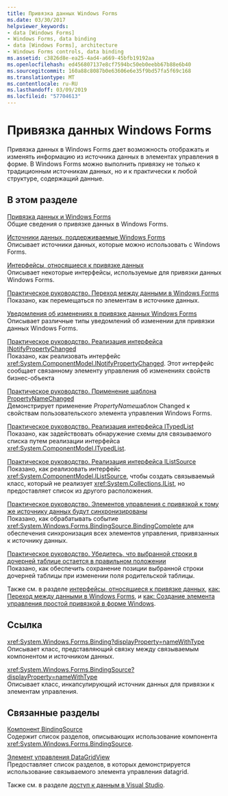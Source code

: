 ```yaml
---
title: Привязка данных Windows Forms
ms.date: 03/30/2017
helpviewer_keywords:
- data [Windows Forms]
- Windows Forms, data binding
- data [Windows Forms], architecture
- Windows Forms controls, data binding
ms.assetid: c3826d8e-ea25-4ad4-a669-45bfb19192aa
ms.openlocfilehash: ed456807137e8cf7594bc50eb0eebb67b88e6b40
ms.sourcegitcommit: 160a88c8087b0e63606e6e35f9bd57fa5f69c168
ms.translationtype: MT
ms.contentlocale: ru-RU
ms.lasthandoff: 03/09/2019
ms.locfileid: "57704613"
---
```

# <a name="windows-forms-data-binding"></a>Привязка данных Windows Forms
Привязка данных в Windows Forms дает возможность отображать и изменять информацию из источника данных в элементах управления в форме. В Windows Forms можно выполнить привязку не только к традиционным источникам данных, но и к практически к любой структуре, содержащий данные.  
  
## <a name="in-this-section"></a>В этом разделе  
 [Привязка данных и Windows Forms](data-binding-and-windows-forms.md)  
 Общие сведения о привязке данных в Windows Forms.  
  
 [Источники данных, поддерживаемые Windows Forms](data-sources-supported-by-windows-forms.md)  
 Описывает источники данных, которые можно использовать с Windows Forms.  
  
 [Интерфейсы, относящиеся к привязке данных](interfaces-related-to-data-binding.md)  
 Описывает некоторые интерфейсы, используемые для привязки данных Windows Forms.  
  
 [Практическое руководство. Переход между данными в Windows Forms](how-to-navigate-data-in-windows-forms.md)  
 Показано, как перемещаться по элементам в источнике данных.  
  
 [Уведомления об изменениях в привязке данных Windows Forms](change-notification-in-windows-forms-data-binding.md)  
 Описывает различные типы уведомлений об изменении для привязки данных Windows Forms.  
  
 [Практическое руководство. Реализация интерфейса INotifyPropertyChanged](how-to-implement-the-inotifypropertychanged-interface.md)  
 Показано, как реализовать интерфейс <xref:System.ComponentModel.INotifyPropertyChanged>. Этот интерфейс сообщает связанному элементу управления об изменениях свойств бизнес-объекта  
  
 [Практическое руководство. Применение шаблона PropertyNameChanged](how-to-apply-the-propertynamechanged-pattern.md)  
 Демонстрирует применение *PropertyName*шаблон Changed к свойствам пользовательского элемента управления Windows Forms.  
  
 [Практическое руководство. Реализация интерфейса ITypedList](how-to-implement-the-itypedlist-interface.md)  
 Показано, как задействовать обнаружение схемы для связываемого списка путем реализации интерфейса <xref:System.ComponentModel.ITypedList>.  
  
 [Практическое руководство. Реализация интерфейса IListSource](how-to-implement-the-ilistsource-interface.md)  
 Показано, как реализовать интерфейс <xref:System.ComponentModel.IListSource>, чтобы создать связываемый класс, который не реализует <xref:System.Collections.IList>, но предоставляет список из другого расположения.  
  
 [Практическое руководство. Элементов управления с привязкой к тому же источнику данных будут синхронизированы](multiple-controls-bound-to-data-source-synchronized.md)  
 Показано, как обрабатывать событие <xref:System.Windows.Forms.BindingSource.BindingComplete> для обеспечения синхронизация всех элементов управления, привязанных к источнику данных.  
  
 [Практическое руководство. Убедитесь, что выбранной строки в дочерней таблице остается в правильном положении](ensure-the-selected-row-in-a-child-table-correct.md)  
 Показано, как обеспечить сохранение позиции выбранной строки дочерней таблицы при изменении поля родительской таблицы.  
  
 Также см. в разделе [интерфейсы, относящиеся к привязке данных](interfaces-related-to-data-binding.md), [как: Переход между данными в Windows Forms](how-to-navigate-data-in-windows-forms.md), и [как: Создание элемента управления простой привязкой в форме Windows](how-to-create-a-simple-bound-control-on-a-windows-form.md).  
  
## <a name="reference"></a>Ссылка  
 <xref:System.Windows.Forms.Binding?displayProperty=nameWithType>  
 Описывает класс, представляющий связку между связываемым компонентом и источником данных.  
  
 <xref:System.Windows.Forms.BindingSource?displayProperty=nameWithType>  
 Описывает класс, инкапсулирующий источник данных для привязки к элементам управления.  
  
## <a name="related-sections"></a>Связанные разделы  
 [Компонент BindingSource](./controls/bindingsource-component.md)  
 Содержит список разделов, описывающих использование компонента <xref:System.Windows.Forms.BindingSource>.  
  
 [Элемент управления DataGridView](./controls/datagridview-control-windows-forms.md)  
 Предоставляет список разделов, в которых демонстрируется использование связываемого элемента управления datagrid.  
  
 Также см. в разделе [доступ к данным в Visual Studio](/visualstudio/data-tools/accessing-data-in-visual-studio).
